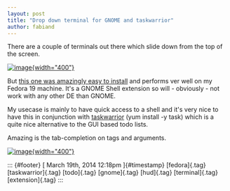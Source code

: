 ```yaml
---
layout: post
title: "Drop down terminal for GNOME and taskwarrior"
author: fabiand
---
```




There are a couple of terminals out there which slide down from the top
of the screen.

[![image](https://extensions.gnome.org/static/extension-data/screenshots/screenshot_442_1.png "Taskwarrior in action"){width="400"}](https://extensions.gnome.org/extension/442/drop-down-terminal/)

But [this one was amazingly easy to
install](https://extensions.gnome.org/extension/442/drop-down-terminal/)
and performs ver well on my Fedora 19 machine. It's a GNOME Shell
extension so will - obviously - not work with any other DE than GNOME.

My usecase is mainly to have quick access to a shell and it's very nice
to have this in conjunction with
[taskwarrior](http://www.taskwarrior.org) (yum install -y task) which is
a quite nice alternative to the GUI based todo lists.

Amazing is the tab-completion on tags and arguments.

[![image](http://upload.wikimedia.org/wikipedia/commons/1/1b/Taskwarrior_screenshot.png "Taskwarrior in action"){width="400"}](http://en.wikipedia.org/wiki/Taskwarrior)

::: {#footer}
[ March 19th, 2014 12:18pm ]{#timestamp} [fedora]{.tag}
[taskwarrior]{.tag} [todo]{.tag} [gnome]{.tag} [hud]{.tag}
[terminal]{.tag} [extension]{.tag}
:::
